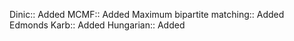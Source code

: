 

Dinic:: Added
MCMF:: Added
Maximum bipartite matching:: Added
Edmonds Karb:: Added 
Hungarian:: Added

